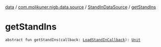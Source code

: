 [data](../../index.md) / [com.molikuner.nigb.data.source](../index.md) / [StandInDataSource](index.md) / [getStandIns](./get-stand-ins.md)

# getStandIns

`abstract fun getStandIns(callback: `[`LoadStandInCallback`](-load-stand-in-callback.md)`): `[`Unit`](https://kotlinlang.org/api/latest/jvm/stdlib/kotlin/-unit/index.html)